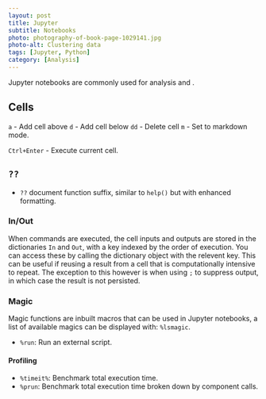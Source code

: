```yaml
---
layout: post
title: Jupyter
subtitle: Notebooks
photo: photography-of-book-page-1029141.jpg
photo-alt: Clustering data
tags: [Jupyter, Python]
category: [Analysis]
---
```


Jupyter notebooks are commonly used for analysis and .

## Cells
`a` - Add cell above
`d` - Add cell below
`dd` - Delete cell
`m` - Set to markdown mode.

`Ctrl+Enter` - Execute current cell.

## `??` 

- `??` document function suffix, similar to `help()` but with enhanced formatting.


### In/Out

When commands are executed, the cell inputs and outputs are stored in the dictionaries `In` and `Out`, with a key indexed by the order of execution. You can access these by calling the dictionary object with the relevent key. This can be useful if reusing a result from a cell that is computationally intensive to repeat. The exception to this however is when using `;` to suppress output, in which case the result is not persisted.

### Magic
Magic functions are inbuilt macros that can be used in Jupyter notebooks, a list of available magics can be displayed with: `%lsmagic`.

- `%run`: Run an external script.


#### Profiling
- `%timeit%`: Benchmark total execution time.
- `%prun`: Benchmark total execution time broken down by component calls.
